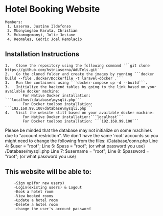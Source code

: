 # Hotel Booking Website

	Members:
	 1.	Laserna, Justine Ildefonso
	 2.	Mbonyingabo Karuta, Christian
	 3.	Mukamugemanyi, Jolie Josiane
	 4.	Reomales, Cedric Joel Remolacio


## Installation Instructions

	1.   Clone the repository using the following command ```git clone https://github.com/hstnLaserna/AdUTels.git```
	2.   Go the cloned folder and create the images by running ```docker build --file .docker/Dockerfile -t laravel-docker .```
	3.   Run the containers using ```docker-compose up -d --build```.
	3.   Initialize the backend tables by going to the link based on your available docker machine:
			For Native Docker installation: ```localhost\database\mysqli.php```
			For Docker toolbox installation: ```192.168.99.100\database\mysqli.php```
	4.   Visit the website still based on your available docker machine:
			For Native Docker installation:```localhost```
			For Docker toolbox installation: ```192.168.99.100```

		
Please be minded that the database may not initialize on some machines due to "account restriction".
We don't have the same 'root' accounts so you might need to change the following from the files:
		/Database/conn.php
			Line 4: $user = "root";
			Line 5: $pass = "root"; (or what password you use)
		/Database/mysqli.php
			Line 7: $username = "root";
			Line 8: $password = "root"; (or what password you use)
			
## This website will be able to:
		-Sign up(for new users)
		-Login(existing users) & Logout
		-Book a hotel room 
		-View booked rooms 
		-Update a hotel room 
		-Delete a hotel room 
		-change the user's account password